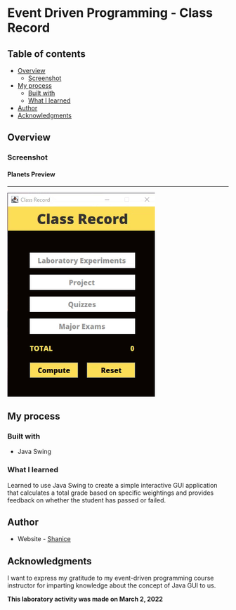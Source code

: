 # Event Driven Programming - Class Record

## Table of contents

- [Overview](#overview)
  - [Screenshot](#screenshot)
- [My process](#my-process)
  - [Built with](#built-with)
  - [What I learned](#what-i-learned)
- [Author](#author)
- [Acknowledgments](#acknowledgments)

## Overview

### Screenshot

#### Planets Preview
---
![](class-record.gif)

## My process

### Built with

- Java Swing

### What I learned

Learned to use Java Swing to create a simple interactive GUI application that calculates a total grade based on specific weightings and provides feedback on whether the student has passed or failed.

## Author

- Website - [Shanice](https://github.com/sdacleofe/about-me)

## Acknowledgments

I want to express my gratitude to my event-driven programming course instructor for imparting knowledge about the concept of Java GUI to us.

**This laboratory activity was made on March 2, 2022**